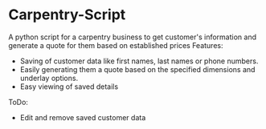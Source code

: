 # Carpentry-Script

A python script for a carpentry business to get customer's information and generate a quote for them based on established prices
Features:
 - Saving of customer data like first names, last names or phone numbers.
 - Easily generating them a quote based on the specified dimensions and underlay options.
 - Easy viewing of saved details

ToDo:
 - Edit and remove saved customer data